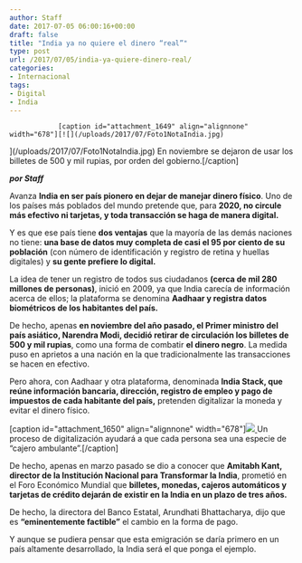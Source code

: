 ```yaml
---
author: Staff
date: 2017-07-05 06:00:16+00:00
draft: false
title: "India ya no quiere el dinero “real”"
type: post
url: /2017/07/05/india-ya-quiere-dinero-real/
categories:
- Internacional
tags:
- Digital
- India
---
```



				[caption id="attachment_1649" align="alignnone" width="678"][![](/uploads/2017/07/Foto1NotaIndia.jpg)
](/uploads/2017/07/Foto1NotaIndia.jpg) En noviembre se dejaron de usar los billetes de 500 y mil rupias, por orden del gobierno.[/caption]

_**por Staff**_

Avanza **India en ser país pionero en dejar de manejar dinero físico**. Uno de los países más poblados del mundo pretende que, para **2020, no circule más efectivo ni tarjetas, y toda transacción se haga de manera digital.**

Y es que ese país tiene **dos ventajas** que la mayoría de las demás naciones no tiene: **una base de datos muy completa de casi el 95 por ciento de su población** (con número de identificación y registro de retina y huellas digitales) y **su gente prefiere lo digital.**

La idea de tener un registro de todos sus ciudadanos **(cerca de mil 280 millones de personas)**, inició en 2009, ya que India carecía de información acerca de ellos; la plataforma se denomina **Aadhaar y registra datos biométricos de los habitantes del país.**

De hecho, apenas **en noviembre del año pasado, el Primer ministro del país asiático, Narendra Modi, decidió retirar de circulación los billetes de 500 y mil rupias**, como una forma de combatir **el dinero negro**. La medida puso en aprietos a una nación en la que tradicionalmente las transacciones se hacen en efectivo.

Pero ahora, con Aadhaar y otra plataforma, denominada **India Stack, que reúne información bancaria, dirección, registro de empleo y pago de impuestos de cada habitante del país,** pretenden digitalizar la moneda y evitar el dinero físico.

[caption id="attachment_1650" align="alignnone" width="678"][![](/uploads/2017/07/Foto2NotaIndia.jpg)
](/uploads/2017/07/Foto2NotaIndia.jpg) Un proceso de digitalización ayudará a que cada persona sea una especie de “cajero ambulante”.[/caption]

De hecho, apenas en marzo pasado se dio a conocer que **Amitabh Kant, director de la Institución Nacional para Transformar la India**, prometió en el Foro Económico Mundial que **billetes, monedas, cajeros automáticos y tarjetas de crédito dejarán de existir en la India en un plazo de tres años.**

De hecho, la directora del Banco Estatal, Arundhati Bhattacharya, dijo que es **“eminentemente factible”** el cambio en la forma de pago.

Y aunque se pudiera pensar que esta emigración se daría primero en un país altamente desarrollado, la India será el que ponga el ejemplo.		
